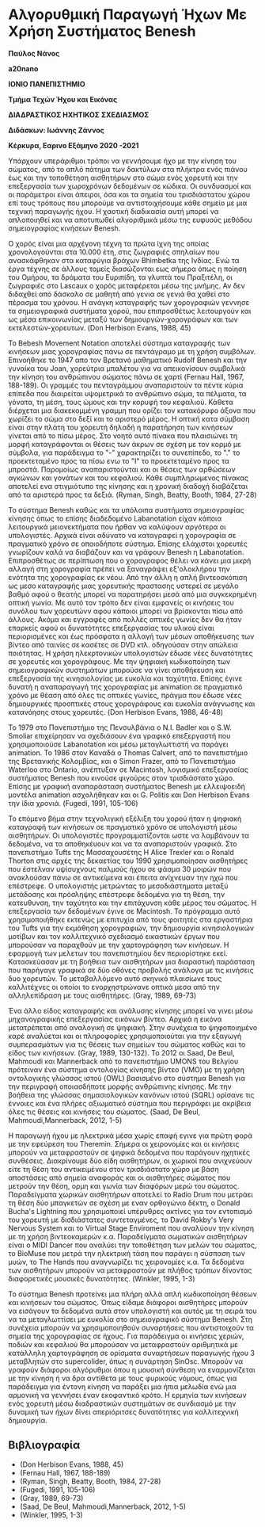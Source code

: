 # Αλγορυθμική Παραγωγή Ήχων Με Χρήση Συστήματος Benesh

**Παύλος Νάνος**

**a20nano**

**ΙΟΝΙΟ ΠΑΝΕΠΙΣΤΗΜΙΟ**

**Τμήμα Τεχών Ήχου και Εικόνας**

**ΔΙΑΔΡΑΣΤΙΚΟΣ ΗΧΗΤΙΚΟΣ ΣΧΕΔΙΑΣΜΟΣ**

**Διδάσκων: Ιωάννης Ζάννος**

**Κέρκυρα, Εαρινο Εξάμηνο 2020 -2021**


Υπάρχουν υπεράριθμοι τρόποι να γεννήσουμε ήχο με την κίνηση του σώματος, από το απλό πάτημα των δακτύλων στα πλήκτρα ενός πιάνου έως και την τοποθέτηση αισθητήρων στο σώμα ενός χορευτή και την επεξεργασία των χωροχρόνων δεδομένων σε κώδικα. Οι συνδυασμοί και οι παράμετροι είναι άπειροι, όσα και τα σημεία του τρισδιάστατου χώρου επί τους τρόπους που μπορούμε να αντιστοιχήσουμε κάθε σημείο με μια τεχνική παραγωγής ήχου. Η χαοτική διαδικασία αυτή μπορεί να απλοποιηθεί και να αποτυπωθεί αλγοριθμικά μέσω της ευφυούς μεθόδου σημειογραφίας κινήσεων Benesh.

Ο χορός είναι μια αρχέγονη τέχνη τα πρώτα ίχνη της οποίας χρονολογούνται στα 10.000 έτη, στις ζωγραφιές σπηλαίων που ανασκάφθηκαν στα καταφύγια βράχων Bhimbetka της Ινδίας. Ενώ τα έργα τέχνης σε άλλους τομείς διασώζονται εως σήμερα όπως η ποίηση του Ομήρου, τα δράματα του Ευριπίδη, τα γλυπτά του Πραξιτέλη, οι ζωγραφιές στο Lascaux ο χορός μεταφέρεται μέσω της μνήμης. Αν δεν διδαχθεί από δάσκαλο σε μαθητή από γενια σε γενιά θα χαθεί στο πέρασμα του χρόνου. Η ανάγκη καταγραφής των χορογραφιών γεννησε τα σημειογραφικά συστήματα χορού, που επιπροσθέτως λειτουργούν και ως μέσα επικοινωνίας μεταξύ των δημιουργών-χορογράφων και των εκτελεστών-χορευτων. (Don Herbison Evans, 1988, 45)

Το Bebesh Movement Notation αποτελεί σύστημα καταγραφής των κινήσεων μιας χορογραφίας πάνω σε πεντάγραμο με τη χρήση συμβόλων. Επινοήθηκε το 1947 απο τον Βρετανό μαθηματικό Rudolf Benesh και την γυναίκα του Joan, χορεύτρια μπαλέτου για να απεικονίσουν συμβολικά την κίνηση του ανθρώπινου σώματος πάνω σε χαρτί (Fernau Hall, 1967, 188-189). Οι γραμμές του πενταγράμμου αναπαριστούν τα πέντε κύρια επίπεδα που διαιρείται υψομετρικά το ανθρώπινο σώμα, τα πέλματα, τα γόνατα, τη μέση, τους ώμους και την κορυφή του κεφαλιού. Κάθετα διέρχεται μια διακεκομμένη γραμμη που ορίζει τον κατακόρυφο άξονα που χωρίζει το σώμα στο δεξί και το αριστερό μέρος. Η οπτική  κατα σύμβαση είναι στην πλάτη του χορευτή δηλαδή η παρατήρηση των κινήσεων γίνεται από το πίσω μέρος. Στο νοητό αυτό πίνακα που πλαισιώνει τη μορφή καταγράφονται οι θέσεις των άκρων σε σχέση με τον κορμό με σύμβολα, για παράδειγμα το "-" χαρακτηρίζει το συνεπίπεδο, το "." το προεκτεταμένο προς τα πίσω ενω το "Ι" το προεκτεταμένο προς τα μπροστά. Παρομοίως αναπαριστούνται και οι θέσεις των αρθώσεων αγκώνων και γονάτων και του κεφαλιού. Κάθε συμπληρωμενος πίνακας αποτελεί ενα στιγμιότυπο της κίνησης και η χρονική διαδοχή διαβάζεται από τα αριστερά προς τα δεξιά. (Ryman, Singh, Beatty, Booth, 1984, 27-28)

Το σύστημα Benesh καθώς και τα υπόλοιπα συστήματα σημειογραφίας κίνησης όπως το επίσης διαδεδομένο Labanotation είχαν κάποια λειτουργικά μειονεκτήματα που ήρθαν να καλύψουν αργότερα οι υπολογιστές. Αρχικά είναι αδύνατο να καταγραφεί η χορογραφία σε πραγματικό χρόνο σε οποιοδήποτε σύστημα. Επίσης ελάχιστοι χορευτές γνωρίζουν καλά να διαβάζουν και να γράφουν Benesh η Labanotation. Επιπροσθέτως σε περίπτωση που ο χορογραφος θέλει να κάνει μια μικρή αλλαγή στη χορογραφία πρέπει να ξαναγράψει εξ'ολοκλήρου την ενότητα της χορογραφίας εκ νέου. Από την άλλη η απλή βιντεοσκόπιση ως μεσο καταγραφής μιας χορευτικής πραστασης υστερεί σε μεγάλο βαθμό αφού ο θεατής μπορεί να παρατηρήσει μεσά από μια συγκεκρημένη οπτική γωνία. Με αυτό τον τρόπο δεν είναι εμφανείς οι κινήσεις του συνόλου των χορευτώνν αφου κάποιοι μπορεί να βρίσκονται πίσω από άλλους. Ακόμα και εγγραφές από πολλές οπτικές γωνίες δεν θα ήταν επαρκείς αφού οι δυνατότητες επεξεργασίας του υλικού είναι περιορισμένες και έως πρόσφατα η αλλαγή των μέσων αποθήκευσης των βίντεο από ταινίες σε κασέτες σε DVD κτλ. οδηγούσαν στην απώλεια ποιότητας. Η χρήση ηλεκρτονικών υπολογιστών έδωσε νέες δυνατότητες σε χορευτές και χορογράφους. Με την ψηφιακή κωδικοποίηση των σημειογραφικών συστημάτων μπορούσε να γίνει αποθήκευση και επεξεργασία της κινησιολογίας με ευκολία και ταχύτητα. Επίσης έγινε δυνατή η αναπαραγωγή της χορογραφίας με animation σε πραγματικό χρόνο με θέαση από όλες τις οπτικές γωνίες, πράγμα που έδωσε νέες δημιουργικές προοπτικές στους χορογράφους και ευκολία ανάγνωσης και κατανόησης στους χορευτές. (Don Herbison Evans, 1988, 46-48)

Το 1979 στο Πανεπιστήμιο της Πενσυλβάνια ο N.I. Badler και ο S.W. Smoliar επιχείρησαν να σχεδιάσουν ένα γραφικό επεξεργαστή που χρησιμοποιούσε Labanotation και μέσω μεταγλωττιστή να παράγει animation. Το 1986 στον Καναδά ο Thomas Calvert, από το πανεπιστήμιο της Βρετανικής Κολομβίας, και ο Simon Frazer, από το Πανεπιστήμιο Waterloo στο Ontario, ανέπτυξαν σε Macintosh, λογισμικό επεξεργασίας συστήματος Benesh που κινούσε φιγούρες στον τρισδιάστατο χώρο. Επίσης με γραφική αναπαράσταση συστήματος Benesh με ελλειψοειδή μοντέλα animation ασχολήθηκαν και οι G. Politis και Don Herbison Evans την ίδια χρονιά. (Fugedi, 1991, 105-106)

Το επόμενο βήμα στην τεχνολιγική εξέλιξη του χορού ήταν η ψηφιακή καταγραφή των κινήσεων σε πραγματικό χρόνο σε υπολογιστή μέσω αισθητήρων. Οι υπολογιστές προγραμματίζονται ωστε να λαμβάνουν τα δεδομένα, να τα αποθηκέυουν και να τα αναπαριστούν γραφικά. Στο πανεπιστήμιο Tufts της Μασσαχουσέτης H Alice Trexler και ο Ronald Thorton στις αρχές της δεκαετίας του 1990 χρησιμοποίησαν αισθητήρες που έστελναν υψίσυχνους παλμούς ήχου σε φάσμα 30 μοιρών που ανακλούσαν πάνω σε αντικείμενα και έπειτα ανίχνευαν την ηχώ που επέστρεφε. Ο υπολογιστής μετρώντας το μεσοδιάστηματα μεταξύ μετάδοσης και πρόσληψης επέστρεφε δεδομένα για τη θέση, την κατευθυνση, την ταχύτητα και την επιτάχυνση κάθε μέρος του σώματος. Η επεξεργασία των δεδομένων έγινε σε Macintosh. Το πρόγραμμα αυτό χρησιμοποιήθηκε εκτενώς με επιτυχία από τους φοιτητές στα εργαστήρια του Tufts για την εκμάθηση χορογραφιών, την δημιουργία κινησιολογικών μοτίβων και τον καλλιτεχνικό σχεδιασμό εικαστικών έργων που μπορούσαν να παραχθούν με την χαρτογράφηση των κινήσεων. H εφαρμογή των μελετων του πανεπιστημίου δεν περιορίστηκε εκεί. Κατασκεύασαν με τη βοήθεια των αισθητήρων μια διαραστική παράσταση που παρήγαγε γραφικά σε δύο οθόνες προβολής ανάλογα με τις κινήσεις δυο χορευτών. Το μεταβαλλόμενο αυτό σκηνικό πλαισίωνε τους καλλιτέχνες οι οποίοι το ενορχηστρώνανε οπτικά μεσα από την αλληλεπίδραση με τους αισθητήρες. (Gray, 1989, 69-73)

Ένα άλλο είδος καταγραφής και ανάλυσης κίνησης μπορεί να γινει μέσω μηχανογραφικής επεξεργασίας εικόνων βίντεο. Αρχικά η εικόνα μετατρέπεται από αναλογική σε ψηφιακή. Στην συνέχεια το ψηφοποιημένο καρέ αναλύεται και οι πληροφορίες χρησιμοποιούται για την εξαγωγή συμπερασμάτων για τις θέσεις των σημείων του σώματος καθώς και το είδος των κινήσεων. (Gray, 1989, 130-132). Το 2012 οι Saad, De Beul, Mahmoudi και Mannerback από το πανεπιστήμιο UMONS του Βελγίου πρότειναν ένα σύστημα οντολογίας κίνησης βίντεο (VMO) με τη χρήση οντολογικής γλώσσας ιστού (OWL) βασισμένο στο σύστημα Benesh για την περιγραφή οποιασδήποτε μορφής ανθρώπινης κίνησης. Με την βοήθεια της γλώσσας σημασιολογικών κανόνων ιστού (SQRL) ορίσανε τις έννοιες και ένα πλήρες αξιωματικό σύστημα που περιγράφει με ακρίβεια όλες τις θέσεις και κινήσεις του σώματος. (Saad, De Beul, Mahmoudi,Mannerback, 2012, 1-5)

Η παραγωγή ήχου με ηλεκτρικά μέσα χωρίς επαφή εγινε για πρώτη φορά με την εφεύρεση του Theremin. Σήμερα οι χειρονομίες και οι κινήσεις μπορούν να μεταφραστούν σε ψηφικά δεδομένα που παράγουν ηχητικές συνθέσεις. Διακρίνουμε δύο είδη αισθητήρων, οι χωρικοί που ανιχνεύουν είτε τη θέση του αντικειμένου στον τρισδιάστατο χώρο με βάση αποστάσεις από σημεία αναφοράς και οι αισθητήρες σώματος που μετρούν την θέση, ορμη και γωνία των διαφόρων μερώ του σώματος. Παραδείγματα χωρικών αισθητήρων αποτελεί το Radio Drum που μετράει τη θέση δύο μπαγκετών σε σχέση με εναν ορθογώνιο δέκτη, ο Donald Bucha's Lightning που χρησιμοποιεί υπέρυθρες ακτίνες για τον εντοπισμό του χορευτή με δισδιάστατες συντεταγμένες, το David Rokby's Very Nervous System και το Virtual Stage Enviroment  που αναλύουν την κίνηση με τη χρήση βιντεοκαμερών κ.α. Παραδείγματα σωματικών αισθητήρων είναι ο MIDI Dancer που αναλύει την τοποθέτηση των μελών του σώματος, το BioMuse που μετρά την ηλεκτρική τάση που παράγει η σύσπαση των μυών, το The Hands που αναγνωρίζει τις χειρονομίες κ.α. Τα δεδομένα των αισθητήρων μπορούν να μεταφραστούν με πλήθος τρόπων δίνοντας διαφορετικές μουσικές δυνατότητες. (Winkler, 1995, 1-3)

Το σύστημα Benesh προτείνει μια πλήρη αλλά απλή κωδικοποίηση θέσεων και κινήσεων του σώματος. Όπως είδαμε διάφοροι αισθητήρες μπορούν να εισάγουν τα δεδομένα αυτά στον υπολογιστή και αυτός με τη σειρά του να τα μεταγλωττίσει με ευκολία στο σημειογραφικό σύστημα Benesh. Στη συνέχεια μπορούν να χρησιμοποιηθούν συναρτήσεις που αντιστοιχούν τα σημεία της χορογραφίας σε ήχους. Για παράδειγμα οι κινήσεις χεριών, ποδιών και κεφαλιού θα μπορούσαν να μεταφραστούν αριθμητικά με κατάλληλη χαρτογράφηση σε ορίσματα συναρτήσεων παραγωγής ήχου 3 μεταβλητών στο supercolider, όπως η συνάρτηση SinOsc. Μπορούν να γραφούν διάφοροι αλγόρυθμοι όπου η μουσική σύνθεση να εναρμονίζεται με την κίνηση ή να δρα αντίθετα με τους φυρικούς νόμους, όπως για παράδειγμα για έντονη κίνηση να παράξει μια ήπια μελωδία ενώ μια αρμονική να γεννήσει έναν εκοφαντικό κρότο. Η ερμηνία των κινήσεων ενός χορευτή μέσω διαδραστικών συστημάτων σε συνδιασμό με την δυναμική των ήχων δίνει απεριόριτσες δυνατότητες για καλλιτεχνική δημιουργία.   


## Βιβλιογραφία
* (Don Herbison Evans, 1988, 45)
* (Fernau Hall, 1967, 188-189)
* (Ryman, Singh, Beatty, Booth, 1984, 27-28)
* (Fugedi, 1991, 105-106)
* (Gray, 1989, 69-73)
* (Saad, De Beul, Mahmoudi,Mannerback, 2012, 1-5)
* (Winkler, 1995, 1-3)




